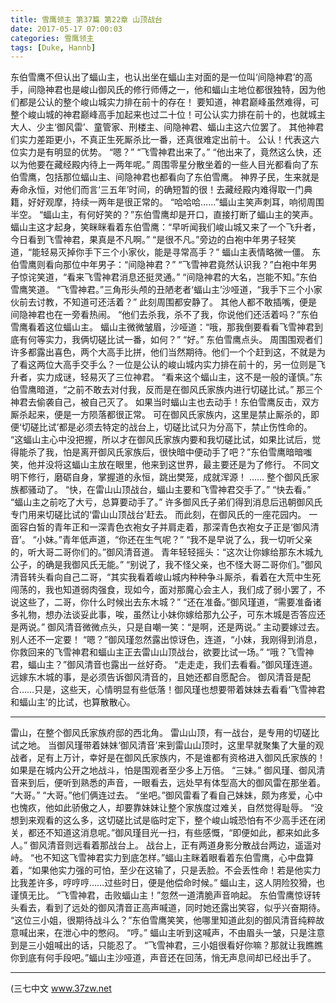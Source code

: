 ```yaml
---
title: 雪鹰领主 第37篇 第22章 山顶战台
date: 2017-05-17 07:00:03
categories: 雪鹰领主
tags: [Duke, Hannb]
---
```


东伯雪鹰不但认出了蝠山主，也认出坐在蝠山主对面的是一位叫‘间隐神君’的高手，间隐神君也是峻山御风氏的修行师傅之一，他和蝠山主地位都很独特，因为他们都是公认的整个峻山城实力排在前十的存在！
要知道，神君巅峰虽然难得，可整个峻山城的神君巅峰高手加起来也过二十位！可公认实力排在前十的，也就城主大人、少主‘御风雷’、童管家、刑楼主、间隐神君、蝠山主这六位罢了。 其他神君们实力差距更小，不真正生死厮杀比一番，还真很难定出前十。
公认！代表这六位实力是有明显的优势。
“嗯？”
“飞雪神君出来了。”
“他出来了，竟然这么快，还以为他要在藏经殿内待上一两年呢。”
周围零星分散坐着的一些人目光都看向了东伯雪鹰，包括那位蝠山主、间隐神君也都看向了东伯雪鹰。
神界子民，生来就是寿命永恒，对他们而言‘三五年’时间，的确短暂的很！去藏经殿内难得取一门典籍，好好观摩，持续一两年是很正常的。
“哈哈哈……”蝠山主笑声刺耳，响彻周围半空。
“蝠山主，有何好笑的？”东伯雪鹰却是开口，直接打断了蝠山主的笑声。
蝠山主这才起身，笑眯眯看着东伯雪鹰：“早听闻我们峻山城又来了一个飞升者，今日看到飞雪神君，果真是不凡啊。”
“是很不凡。”旁边的白袍中年男子轻笑道，“能轻易灭掉你手下三个小家伙，能是寻常高手？”
蝠山主表情略微一僵。
东伯雪鹰则看向那位中年男子：“间隐神君？”
“飞雪神君竟然认识我？”白袍中年男子惊诧笑道，“看来飞雪神君消息还挺灵通。”
“间隐神君的大名，岂能不知。”东伯雪鹰笑道。
“飞雪神君。”三角形头颅的丑陋老者‘蝠山主’沙哑道，“我手下三个小家伙前去讨教，不知道可还活着？”
此刻周围都安静了。
其他人都不敢插嘴，便是间隐神君也在一旁看热闹。
“他们去杀我，杀不了我，你说他们还活着吗？”东伯雪鹰看着这位蝠山主。
蝠山主微微皱眉，沙哑道：“哦，那我倒要看看飞雪神君到底有何等实力，我俩切磋比试一番，如何？”
“好。”
东伯雪鹰点头。
周围围观者们许多都露出喜色，两个大高手比拼，他们当然期待。他们一个个赶到这，不就是为了看这两位大高手交手么？一位是公认的峻山城内实力排在前十的，另一位则是飞升者，实力成谜，轻易灭了三位神君。
“看来这个蝠山主，这不是一般的谨慎。”东伯雪鹰暗道，“之前不敢去对付我，反而是在御风氏家族内进行切磋比试。”
那三个神君去偷袭自己，被自己灭了。
如果当时蝠山主也去动手！东伯雪鹰反击，双方厮杀起来，便是一方陨落都很正常。
可在御风氏家族内，这里是禁止厮杀的，即便‘切磋比试’都是必须去特定的战台上，切磋比试只为分高下，禁止伤性命的。
“这蝠山主心中没把握，所以才在御风氏家族内要和我切磋比试，如果比试后，觉得能杀了我，怕是离开御风氏家族后，很快暗中便动手了吧？”东伯雪鹰暗暗嗤笑，他并没将这蝠山主放在眼里，他来到这世界，最主要还是为了修行。
不同文明下修行，磨砺自身，掌握道的永恒，跳出樊笼，成就浑源！
……
整个御风氏家族都骚动了。
“快，在雷山山顶战台，蝠山主要和飞雪神君交手了。”
“快去看。”
“蝠山主之前吃了大亏，总算要动手了。”
许多御风氏子弟们得到消息后迅朝御风氏专门用来切磋比试的‘雷山山顶战台’赶去。
而此刻，在御风氏的一座花园内。
一面容白皙的青年正和一深青色衣袍女子并肩走着，那深青色衣袍女子正是‘御风清音’。
“小妹。”青年低声道，“你还在生气呢？”
“我不是早说了么，我一切听父亲的，听大哥二哥你们的。”御风清音道。
青年轻轻摇头：“这次让你嫁给那东木城九公子，的确是我御风氏无能。”
“别说了，我不怪父亲，也不怪大哥二哥你们。”御风清音转头看向自己二哥，“其实我看着峻山城内种种争斗厮杀，看着在大荒中生死闯荡的，我也知道弱肉强食，现如今，面对那魔心会主人，我们成了弱小罢了，不说这些了，二哥，你什么时候出去东木城？”
“还在准备。”御风瑾道，“需要准备诸多礼物，想办法谈妥此事，唉，虽然让小妹你嫁给那九公子，可东木城是否答应还是两说。”
御风清音微微点头，只是自嘲一笑：“是啊，还是两说。”
主动要嫁过去。
别人还不一定要！
“嗯？”御风瑾忽然露出惊讶色，连道，“小妹，我刚得到消息，你救回来的飞雪神君和蝠山主正去雷山山顶战台，欲要比试一场。”
“哦？飞雪神君，蝠山主？”御风清音也露出一丝好奇。
“走走走，我们去看看。”御风瑾连道。
远嫁东木城的事，是必须告诉御风清音的，且她还都自愿配合。
御风清音是配合……只是，这些天，心情明显有些低落！御风瑾也想要带着妹妹去看看‘飞雪神君和蝠山主’的比试，也算散散心。
******
雷山，在整个御风氏家族府邸的西北角。
雷山山顶，有一战台，是专用的切磋比试之地。
当御风瑾带着妹妹‘御风清音’来到雷山山顶时，这里早就聚集了大量的观战者，足有上万计，幸好是在御风氏家族内，不是谁都有资格进入御风氏家族的！如果是在城内公开之地战斗，怕是围观者至少多上万倍。
“三妹。”
御风瑾、御风清音来到后，便听到熟悉的声音，一眼看去，远处早有体型高大的御风雷在那坐着。
“大哥。”
“大哥。”他们俩连过去。
“坐吧。”御风雷看了看自己妹妹，颇为疼爱，心中也愧疚，他如此骄傲之人，却要靠妹妹让整个家族度过难关，自然觉得耻辱。
“没想到来观看的这么多，这切磋比试是临时定下，整个峻山城恐怕有不少高手还在闭关，都还不知道这消息呢。”御风瑾目光一扫，有些感慨，“即便如此，都来如此多人。”
御风清音则远看着那战台上。
战台上，正有两道身影分散战台两边，遥遥对峙。
“也不知这飞雪神君实力到底怎样。”蝠山主眯着眼看着东伯雪鹰，心中盘算着，“如果他实力强的可怕，至少在这输了，只是丢脸。不会丢性命！若是他实力比我差许多，哼哼哼……过些时日，便是他偿命时候。”
蝠山主，这人阴险狡猾，也谨慎无比。
“飞雪神君，击败蝠山主！”忽然一道清脆声音响起。
东伯雪鹰惊讶转头看去，看到了远处的御风清音正高声喊道，同时她还露出笑容，似乎兴奋期待。
“这位三小姐，很期待战斗么？”东伯雪鹰笑笑，他哪里知道此刻的御风清音纯粹故意喊出来，在泄心中的憋闷。
“哼。”
蝠山主听到这喊声，不由眉头一皱，只是注意到是三小姐喊出的话，只能忍了。
“飞雪神君，三小姐很看好你嘛？那就让我瞧瞧你到底有何手段吧。”蝠山主沙哑道，声音还在回荡，悄无声息间却已经出手了。
******
(三七中文 www.37zw.net